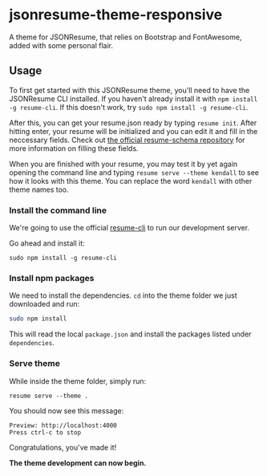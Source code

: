 # jsonresume-theme-responsive

A theme for JSONResume, that relies on Bootstrap and FontAwesome, added with some personal flair.

## Usage

To first get started with this JSONResume theme, you'll need to have the JSONResume CLI installed. If you haven't already install it with `npm install -g resume-cli`. If this doesn't work, try `sudo npm install -g resume-cli`.

After this, you can get your resume.json ready by typing `resume init`. After hitting enter, your resume will be initialized and you can edit it and fill in the neccessary fields. Check out [the official resume-schema repository](https://github.com/jsonresume/resume-schema) for more information on filling these fields.

When you are finished with your resume, you may test it by yet again opening the command line and typing `resume serve --theme kendall` to see how it looks with this theme. You can replace the word `kendall` with other theme names too.

### Install the command line

We're going to use the official [resume-cli](https://github.com/jsonresume/resume-cli) to run our development server.

Go ahead and install it:

```
sudo npm install -g resume-cli
```

### Install npm packages

We need to install the dependencies. `cd` into the theme folder we just downloaded and run:

```bash
sudo npm install
```

This will read the local `package.json` and install the packages listed under `dependencies`.

### Serve theme

While inside the theme folder, simply run:

```
resume serve --theme .
```

You should now see this message:

```
Preview: http://localhost:4000
Press ctrl-c to stop
```

Congratulations, you've made it!

__The theme development can now begin.__
